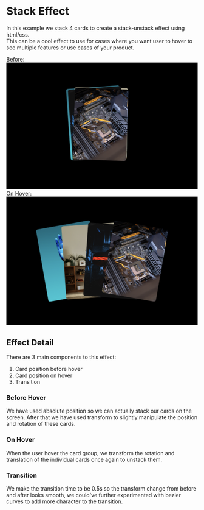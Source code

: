 # Stack Effect

In this example we stack 4 cards to create a stack-unstack effect using html/css. <br>
This can be a cool effect to use for cases where you want user to hover to see multiple features or use cases of your product.

Before:
![Before](images/Before.png)
On Hover:
![Hover](images/Hover.png)

## Effect Detail

There are 3 main components to this effect: <br>

1. Card position before hover
2. Card position on hover
3. Transition

### Before Hover

We have used absolute position so we can actually stack our cards on the screen. After that we have used transform to slightly manipulate the position and rotation of these cards.

### On Hover

When the user hover the card group, we transform the rotation and translation of the individual cards once again to unstack them.

### Transition

We make the transition time to be 0.5s so the transform change from before and after looks smooth, we could've further experimented with bezier curves to add more character to the transition.
